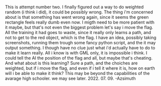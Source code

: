 This is attempt number two. I finally figured out a way to do weighted random (i think i did), it could be possibly wrong. The thing i'm concerned about is that something
has went wrong again, since it seems the green rectangle feels really dumb even now. I migth need to be more patient with it maybe, but that's not even the biggest problem
let's say i move the flag. All the training it had goes to waste, since it really only learns a path, and not to get to the red object, which is the flag.
I have an idea, possibly taking screenshots, running them trough some fancy python script, and the it may output something. I though have no clue just what i'd
actually have to do to make it learn really. All i know is with GML only, it is impossible i think. I could tell the AI the position of the flag and all, but maybe
that's cheating. And what about is this learning? Sure a path, and the choiches are weighted, but if i move the flag, and even if i tell it where it is, how on earth will
i be able to make it think? This may be beyond the capabilities of the avarage high schooler.
we may see later.
2022. 07. 09.
-Azsimuth

